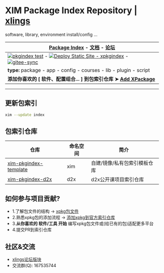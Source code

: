 # XIM Package Index Repository | [xlings](https://github.com/d2learn/xlings)

software, library, environment install/config ...


| [Package Index](https://d2learn.github.io/xim-pkgindex) - [文档](https://xlings.d2learn.org/documents/xim/intro.html) - [论坛](https://forum.d2learn.org/category/9/xlings) |
| --- |
| [![pkgindex test](https://github.com/d2learn/xim-pkgindex/actions/workflows/ci-test.yml/badge.svg?branch=main)](https://github.com/d2learn/xim-pkgindex/actions/workflows/ci-test.yml) - [![Deploy Static Site - xpkgindex](https://github.com/d2learn/xim-pkgindex/actions/workflows/pkgindex-deloy.yml/badge.svg)](https://github.com/d2learn/xim-pkgindex/actions/workflows/pkgindex-deloy.yml) - [![gitee-sync](https://github.com/d2learn/xim-pkgindex/actions/workflows/gitee-sync.yml/badge.svg)](https://github.com/d2learn/xim-pkgindex/actions/workflows/gitee-sync.yml) |
| **type:** package - app - config - courses - lib - plugin - script |
| **添加你喜欢的 [ 软件、配置组合... ] 到包索引仓库 ➤ [Add XPackage](https://xlings.d2learn.org/documents/xim/add-xpkg.html)** |

---

## 更新包索引

```bash
xim --update index
```

## 包索引仓库

| 仓库 | 命名空间 | 简介 |
| -- | -- | -- |
| [xim-pkgindex-template](https://github.com/d2learn/xim-pkgindex-template) | xim | 自建/镜像/私有包索引模板仓库 |
| [xim-pkgindex-d2x](https://github.com/d2learn/xim-pkgindex-d2x) | d2x | d2x公开课项目索引仓库 |


## 如何参与项目贡献?

- 1.了解包文件的结构 -> [xpkg包文件](https://xlings.d2learn.org/documents/xim/xpkg.html)
- 2.熟悉xpkg包的添加流程 -> [添加xpkg到官方索引仓库](https://xlings.d2learn.org/documents/xim/add-xpkg.html)
- 3.**从你喜欢的 软件/工具 开始** 编写xpkg包文件或(给已有的包)适配更多平台
- 4.提交PR到索引仓库

## 社区&交流

- [xlings论坛版块](https://forum.d2learn.org/category/9/xlings)
- 交流群(Q): 167535744